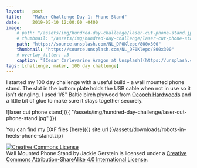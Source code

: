 ```yaml
---
layout:   post
title:    "Maker Challenge Day 1: Phone Stand"
date:     2019-05-10 12:00:00 -0400
image:
    # path: "/assets/img/hundred-day-challenge/laser-cut-phone-stand.jpg"
    # thumbnail: "/assets/img/hundred-day-challenge/laser-cut-phone-stand.jpg"
    path: "https://source.unsplash.com/NL_DF0Klepc/800x300"
    thumbnail: "https://source.unsplash.com/NL_DF0Klepc/800x300"
    # overlay_filter: .5
    caption: "[Cesar Carlevarino Aragon at Unsplash](https://unsplash.com/photos/NL_DF0Klepc)"
tags: [challenge, maker, 100 day challenge]
---
```

I started my 100 day challenge with a useful build - a wall mounted phone stand. The slot in the bottom plate holds the USB cable when not in use so it isn't dangling. I used 1/8" Baltic birch plywood from [Ocooch Hardwoods](http://ocoochhardwoods.com/) and a little bit of glue to make sure it stays together securely.

![laser cut phone stand]({{ "/assets/img/hundred-day-challenge/laser-cut-phone-stand.jpg" }})

You can find my DXF files [here]({{ site.url }}/assets/downloads/robots-in-heels-phone-stand.zip)

<!-- Licensing info -->
<a rel="license" href="http://creativecommons.org/licenses/by-sa/4.0/"><img alt="Creative Commons License" style="border-width:0" src="https://i.creativecommons.org/l/by-sa/4.0/88x31.png" /></a><br /><span xmlns:dct="http://purl.org/dc/terms/" property="dct:title">Wall Mounted Phone Stand</span> by <span xmlns:cc="http://creativecommons.org/ns#" property="cc:attributionName">Jackie Gerstein</span> is licensed under a <a rel="license" href="http://creativecommons.org/licenses/by-sa/4.0/">Creative Commons Attribution-ShareAlike 4.0 International License</a>.